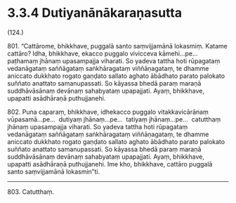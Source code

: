 

# 3.3.4 Dutiyanānākaraṇasutta




(124.)

801\. “Cattārome, bhikkhave, puggalā santo saṃvijjamānā lokasmiṃ. Katame cattāro? Idha, bhikkhave, ekacco puggalo vivicceva kāmehi…pe…  paṭhamaṃ jhānaṃ upasampajja viharati. So yadeva tattha hoti rūpagataṃ vedanāgataṃ saññāgataṃ saṅkhāragataṃ viññāṇagataṃ, te dhamme aniccato dukkhato rogato gaṇḍato sallato aghato ābādhato parato palokato suññato anattato samanupassati. So kāyassa bhedā paraṃ maraṇā suddhāvāsānaṃ devānaṃ sahabyataṃ upapajjati. Ayaṃ, bhikkhave, upapatti asādhāraṇā puthujjanehi.

802\. Puna caparaṃ, bhikkhave, idhekacco puggalo vitakkavicārānaṃ vūpasamā…pe…  dutiyaṃ jhānaṃ…pe…  tatiyaṃ jhānaṃ…pe…  catutthaṃ jhānaṃ upasampajja viharati. So yadeva tattha hoti rūpagataṃ vedanāgataṃ saññāgataṃ saṅkhāragataṃ viññāṇagataṃ, te dhamme aniccato dukkhato rogato gaṇḍato sallato aghato ābādhato parato palokato suññato anattato samanupassati. So kāyassa bhedā paraṃ maraṇā suddhāvāsānaṃ devānaṃ sahabyataṃ upapajjati. Ayaṃ, bhikkhave, upapatti asādhāraṇā puthujjanehi. Ime kho, bhikkhave, cattāro puggalā santo saṃvijjamānā lokasmin”ti.

---

803\. Catutthaṃ.





